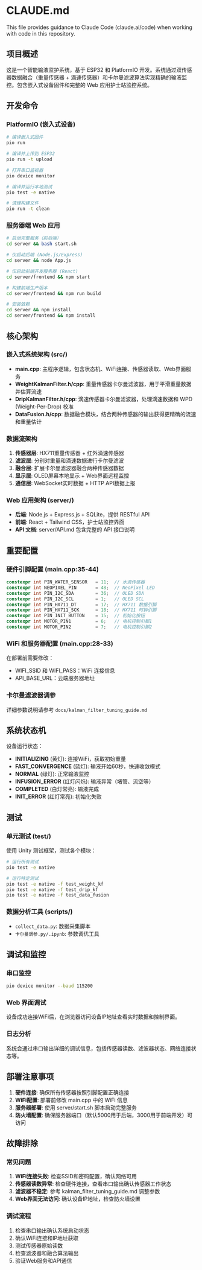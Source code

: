 # CLAUDE.md

This file provides guidance to Claude Code (claude.ai/code) when working with code in this repository.

## 项目概述

这是一个智能输液监护系统，基于 ESP32 和 PlatformIO 开发。系统通过双传感器数据融合（重量传感器 + 滴速传感器）和卡尔曼滤波算法实现精确的输液监控。包含嵌入式设备固件和完整的 Web 应用护士站监控系统。

## 开发命令

### PlatformIO (嵌入式设备)
```bash
# 编译嵌入式固件
pio run

# 编译并上传到 ESP32
pio run -t upload

# 打开串口监视器
pio device monitor

# 编译并运行本地测试
pio test -e native

# 清理构建文件
pio run -t clean
```

### 服务器端 Web 应用
```bash
# 启动完整服务（前后端）
cd server && bash start.sh

# 仅启动后端 (Node.js/Express)
cd server && node App.js

# 仅启动前端开发服务器 (React)
cd server/frontend && npm start

# 构建前端生产版本
cd server/frontend && npm run build

# 安装依赖
cd server && npm install
cd server/frontend && npm install
```

## 核心架构

### 嵌入式系统架构 (src/)
- **main.cpp**: 主程序逻辑，包含状态机、WiFi连接、传感器读取、Web界面服务
- **WeightKalmanFilter.h/cpp**: 重量传感器卡尔曼滤波器，用于平滑重量数据并估算流速
- **DripKalmanFilter.h/cpp**: 滴速传感器卡尔曼滤波器，处理滴速数据和 WPD (Weight-Per-Drop) 校准
- **DataFusion.h/cpp**: 数据融合模块，结合两种传感器的输出获得更精确的流速和重量估计

### 数据流架构
1. **传感器层**: HX711重量传感器 + 红外滴速传感器
2. **滤波层**: 分别对重量和滴速数据进行卡尔曼滤波
3. **融合层**: 扩展卡尔曼滤波器融合两种传感器数据
4. **显示层**: OLED屏幕本地显示 + Web界面远程监控
5. **通信层**: WebSocket实时数据 + HTTP API数据上报

### Web 应用架构 (server/)
- **后端**: Node.js + Express.js + SQLite，提供 RESTful API
- **前端**: React + Tailwind CSS，护士站监控界面
- **API 文档**: server/API.md 包含完整的 API 接口说明

## 重要配置

### 硬件引脚配置 (main.cpp:35-44)
```cpp
constexpr int PIN_WATER_SENSOR   = 11;  // 水滴传感器
constexpr int NEOPIXEL_PIN       = 48;  // NeoPixel LED
constexpr int PIN_I2C_SDA        = 36;  // OLED SDA
constexpr int PIN_I2C_SCL        = 1;   // OLED SCL  
constexpr int PIN_HX711_DT       = 17;  // HX711 数据引脚
constexpr int PIN_HX711_SCK      = 18;  // HX711 时钟引脚
constexpr int PIN_INIT_BUTTON    = 15;  // 初始化按钮
constexpr int MOTOR_PIN1         = 6;   // 电机控制引脚1
constexpr int MOTOR_PIN2         = 7;   // 电机控制引脚2
```

### WiFi 和服务器配置 (main.cpp:28-33)
在部署前需要修改：
- WIFI_SSID 和 WIFI_PASS：WiFi 连接信息
- API_BASE_URL：云端服务器地址

### 卡尔曼滤波器调参
详细参数说明请参考 `docs/kalman_filter_tuning_guide.md`

## 系统状态机

设备运行状态：
- **INITIALIZING** (黄灯): 连接WiFi，获取初始重量
- **FAST_CONVERGENCE** (蓝灯): 输液开始60秒，快速收敛模式
- **NORMAL** (绿灯): 正常输液监控
- **INFUSION_ERROR** (红灯闪烁): 输液异常（堵管、流空等）
- **COMPLETED** (白灯常亮): 输液完成
- **INIT_ERROR** (红灯常亮): 初始化失败

## 测试

### 单元测试 (test/)
使用 Unity 测试框架，测试各个模块：
```bash
# 运行所有测试
pio test -e native

# 运行特定测试
pio test -e native -f test_weight_kf
pio test -e native -f test_drip_kf  
pio test -e native -f test_data_fusion
```

### 数据分析工具 (scripts/)
- `collect_data.py`: 数据采集脚本
- `卡尔曼调参.py/.ipynb`: 参数调优工具

## 调试和监控

### 串口监控
```bash
pio device monitor --baud 115200
```

### Web 界面调试
设备成功连接WiFi后，在浏览器访问设备IP地址查看实时数据和控制界面。

### 日志分析
系统会通过串口输出详细的调试信息，包括传感器读数、滤波器状态、网络连接状态等。

## 部署注意事项

1. **硬件连接**: 确保所有传感器按照引脚配置正确连接
2. **WiFi配置**: 部署前修改 main.cpp 中的 WiFi 信息
3. **服务器部署**: 使用 server/start.sh 脚本启动完整服务
4. **防火墙配置**: 确保服务器端口（默认5000用于后端，3000用于前端开发）可访问

## 故障排除

### 常见问题
1. **WiFi连接失败**: 检查SSID和密码配置，确认网络可用
2. **传感器读数异常**: 检查硬件连接，查看串口输出确认传感器工作状态  
3. **滤波器不稳定**: 参考 kalman_filter_tuning_guide.md 调整参数
4. **Web界面无法访问**: 确认设备IP地址，检查防火墙设置

### 调试流程
1. 检查串口输出确认系统启动状态
2. 确认WiFi连接和IP地址获取
3. 测试传感器原始读数
4. 检查滤波器和融合算法输出
5. 验证Web服务和API通信